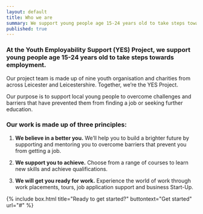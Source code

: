 ```yaml
---
layout: default
title: Who we are
summary: We support young people age 15-24 years old to take steps towards employment
published: true
---
```


### At the Youth Employability Support (YES) Project, we support young people age 15-24 years old to take steps towards employment.

Our project team is made up of nine youth organisation and charities from across Leicester and Leicestershire. Together, we’re the YES Project. 

Our purpose is to support local young people to overcome challenges and barriers that have prevented them from finding a job or seeking further education. 

### Our work is made up of three principles:

1. **We believe in a better you.** We’ll help you to build a brighter future by supporting and mentoring you to overcome barriers that prevent you from getting a job.

2. **We support you to achieve.** Choose from a range of courses to learn new skills and achieve qualifications.

3. **We will get you ready for work.** Experience the world of work through work placements, tours, job application support and business Start-Up.


{% include box.html title="Ready to get started?" buttontext="Get started" url="#" %}
